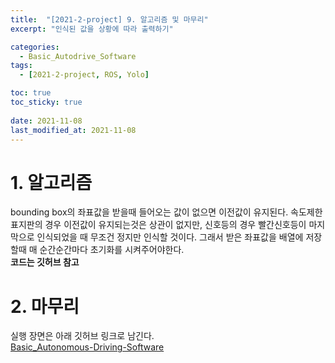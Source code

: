 ```yaml
---
title:  "[2021-2-project] 9. 알고리즘 및 마무리"
excerpt: "인식된 값을 상황에 따라 출력하기"

categories:
  - Basic_Autodrive_Software
tags:
  - [2021-2-project, ROS, Yolo]

toc: true
toc_sticky: true
 
date: 2021-11-08
last_modified_at: 2021-11-08
---  
```

# 1. 알고리즘  
bounding box의 좌표값을 받을때 들어오는 값이 없으면 이전값이 유지된다. 속도제한 표지판의 경우 이전값이 유지되는것은 상관이 없지만, 신호등의 경우 빨간신호등이 마지막으로 인식되었을 때 무조건 정지만 인식할 것이다. 그래서 받은 좌표값을 배열에 저장할때 매 순간순간마다 초기화를 시켜주어야한다.  
**코드는 깃허브 참고**  

# 2. 마무리  
실행 장면은 아래 깃허브 링크로 남긴다.  
[Basic_Autonomous-Driving-Software](https://github.com/SanghyunPark01/Basic_Autonomous-Driving-Software)  